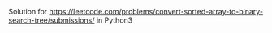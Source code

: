Solution for https://leetcode.com/problems/convert-sorted-array-to-binary-search-tree/submissions/ in Python3
